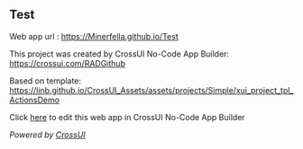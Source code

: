 ## Test
Web app url : https://Minerfella.github.io/Test

This project was created by CrossUI No-Code App Builder: https://crossui.com/RADGithub

Based on template: https://linb.github.io/CrossUI_Assets/assets/projects/Simple/xui_project_tpl_ActionsDemo

Click [here](https://crossui.com/RADGithub/#!from=github&owner=Minerfella&repo=Test) to edit this web app in CrossUI No-Code App Builder

<i>Powered by [CrossUI](https://crossui.com)</i>
